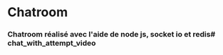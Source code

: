 # Chatroom

### Chatroom réalisé avec l'aide de node js, socket io et redis# chat_with_attempt_video
